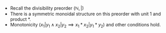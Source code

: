 - Recall the divisibility preorder $(\mathbb{N}, |)$
- There is a symmetric monoidal structure on this preorder with unit $1$ and product $*$.
-  Monotonicity ($x_1|y_1 \land x_2|y_2 \implies x_1*x_2 | y_1*y_2$) and other conditions hold.